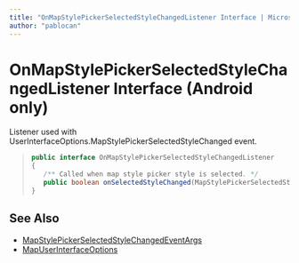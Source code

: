 ```yaml
---
title: "OnMapStylePickerSelectedStyleChangedListener Interface | Microsoft Docs"
author: "pablocan"
---
```


# OnMapStylePickerSelectedStyleChangedListener Interface (Android only)

Listener used with UserInterfaceOptions.MapStylePickerSelectedStyleChanged event.

>```java
> public interface OnMapStylePickerSelectedStyleChangedListener
>{
>    /** Called when map style picker style is selected. */
>    public boolean onSelectedStyleChanged(MapStylePickerSelectedStyleChangedEventArgs e);
>}
>```

## See Also

* [MapStylePickerSelectedStyleChangedEventArgs](MapStylePickerSelectedStyleChangedEventArgs-class.md)
* [MapUserInterfaceOptions](../MapUserInterfaceOptions-class.md)